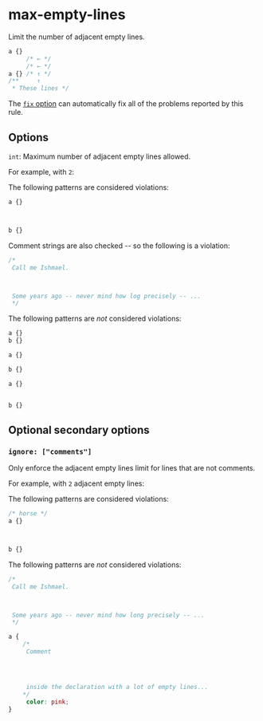 # max-empty-lines

Limit the number of adjacent empty lines.

```css
a {}
     /* ← */
     /* ← */
a {} /* ↑ */
/**     ↑
 * These lines */
```

The [`fix` option](../../../docs/user-guide/options.md#fix----fix) can automatically fix all of the problems reported by this rule.

## Options

`int`: Maximum number of adjacent empty lines allowed.

For example, with `2`:

The following patterns are considered violations:

```css
a {}



b {}
```

Comment strings are also checked -- so the following is a violation:

```css
/*
 Call me Ishmael.



 Some years ago -- never mind how log precisely -- ...
 */
```

The following patterns are *not* considered violations:

```css
a {}
b {}
```

```css
a {}

b {}
```

```css
a {}


b {}
```

## Optional secondary options

### `ignore: ["comments"]`

Only enforce the adjacent empty lines limit for lines that are not comments.

For example, with `2` adjacent empty lines:

The following patterns are considered violations:

```css
/* horse */
a {}



b {}
```

The following patterns are *not* considered violations:

```css
/*
 Call me Ishmael.



 Some years ago -- never mind how long precisely -- ...
 */
```

```css
a {
    /*
     Comment




     inside the declaration with a lot of empty lines...
    */
     color: pink;
}
```
